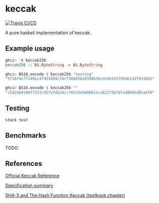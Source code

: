 # keccak

[![Travis CI/CD](https://img.shields.io/travis/aupiff/keccak.svg?label=Travis%20CI)](https://travis-ci.org/aupiff/keccak)

A pure haskell implementation of keccak.

## Example usage

```haskell
ghci> :t keccak256
keccak256 :: BS.ByteString -> BS.ByteString

ghci> BS16.encode $ keccak256 "testing"
"5f16f4c7f149ac4f9510d9cf8cf384038ad348b3bcdc01915f95de12df9d1b02"

ghci> BS16.encode $ keccak256 ""
"c5d2460186f7233c927e7db2dcc703c0e500b653ca82273b7bfad8045d85a470"
```

## Testing

```
stack test
```

## Benchmarks

TODO

## References

[Official Keccak Reference](https://keccak.team/files/Keccak-reference-3.0.pdf)

[Specification summary](https://keccak.team/keccak_specs_summary.html)

[SHA-3 and The Hash Function Keccak (textbook
chapter)](https://pdfs.semanticscholar.org/8450/06456ff132a406444fa85aa7b5636266a8d0.pdf)

